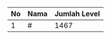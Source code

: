 | No | Nama            | Jumlah Level |
|----|-----------------|--------------|
| 1  | #    |    1467        |
